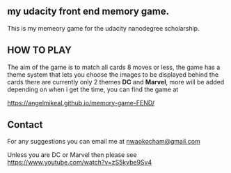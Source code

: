 ## my udacity front end memory game.

This is my memeory game for the udacity nanodegree scholarship.

## HOW TO PLAY

The aim of the game is to match all cards 8 moves or less, the game has a theme system that lets you choose the images to be displayed behind the cards there are currently only 2 themes **DC** and **Marvel**, more will be added depending on when i get the time, you can find the game at 

https://angelmikeal.github.io/memory-game-FEND/


## Contact

For any suggestions you can email me at nwaokocham@gmail.com

Unless you are DC or Marvel then please see  https://www.youtube.com/watch?v=zS5kvbe9Sv4